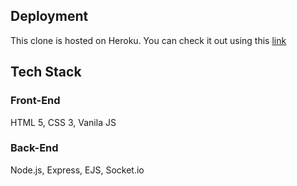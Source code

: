 

## Deployment

This clone is hosted on Heroku. You can check it out using this [link](https://zoom-clone-5fdcf.herokuapp.com/)

## Tech Stack

### Front-End

HTML 5, CSS 3, Vanila JS

### Back-End

Node.js, Express, EJS, Socket.io
